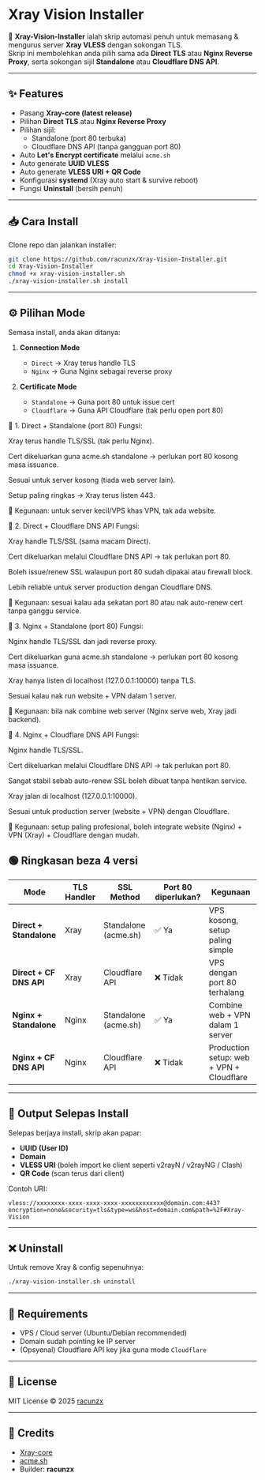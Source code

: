 # Xray Vision Installer

🚀 **Xray-Vision-Installer** ialah skrip automasi penuh untuk memasang & mengurus server **Xray VLESS** dengan sokongan TLS.  
Skrip ini membolehkan anda pilih sama ada **Direct TLS** atau **Nginx Reverse Proxy**, serta sokongan sijil **Standalone** atau **Cloudflare DNS API**.

---

## ✨ Features

- Pasang **Xray-core (latest release)**
- Pilihan **Direct TLS** atau **Nginx Reverse Proxy**
- Pilihan sijil:
  - Standalone (port 80 terbuka)
  - Cloudflare DNS API (tanpa gangguan port 80)
- Auto **Let's Encrypt certificate** melalui `acme.sh`
- Auto generate **UUID VLESS**
- Auto generate **VLESS URI + QR Code**
- Konfigurasi **systemd** (Xray auto start & survive reboot)
- Fungsi **Uninstall** (bersih penuh)

---

## 📥 Cara Install

Clone repo dan jalankan installer:

```bash
git clone https://github.com/racunzx/Xray-Vision-Installer.git
cd Xray-Vision-Installer
chmod +x xray-vision-installer.sh
./xray-vision-installer.sh install
```

---

## ⚙️ Pilihan Mode

Semasa install, anda akan ditanya:

1. **Connection Mode**
   - `Direct` → Xray terus handle TLS  
   - `Nginx` → Guna Nginx sebagai reverse proxy  

2. **Certificate Mode**
   - `Standalone` → Guna port 80 untuk issue cert  
   - `Cloudflare` → Guna API Cloudflare (tak perlu open port 80)

🔹 1. Direct + Standalone (port 80)
Fungsi:

Xray terus handle TLS/SSL (tak perlu Nginx).

Cert dikeluarkan guna acme.sh standalone → perlukan port 80 kosong masa issuance.

Sesuai untuk server kosong (tiada web server lain).

Setup paling ringkas → Xray terus listen 443.

📌 Kegunaan: untuk server kecil/VPS khas VPN, tak ada website.

🔹 2. Direct + Cloudflare DNS API
Fungsi:

Xray handle TLS/SSL (sama macam Direct).

Cert dikeluarkan melalui Cloudflare DNS API → tak perlukan port 80.

Boleh issue/renew SSL walaupun port 80 sudah dipakai atau firewall block.

Lebih reliable untuk server production dengan Cloudflare DNS.

📌 Kegunaan: sesuai kalau ada sekatan port 80 atau nak auto-renew cert tanpa ganggu service.

🔹 3. Nginx + Standalone (port 80)
Fungsi:

Nginx handle TLS/SSL dan jadi reverse proxy.

Cert dikeluarkan guna acme.sh standalone → perlukan port 80 kosong masa issuance.

Xray hanya listen di localhost (127.0.0.1:10000) tanpa TLS.

Sesuai kalau nak run website + VPN dalam 1 server.

📌 Kegunaan: bila nak combine web server (Nginx serve web, Xray jadi backend).

🔹 4. Nginx + Cloudflare DNS API
Fungsi:

Nginx handle TLS/SSL.

Cert dikeluarkan melalui Cloudflare DNS API → tak perlukan port 80.

Sangat stabil sebab auto-renew SSL boleh dibuat tanpa hentikan service.

Xray jalan di localhost (127.0.0.1:10000).

Sesuai untuk production server (website + VPN) dengan Cloudflare.

📌 Kegunaan: setup paling profesional, boleh integrate website (Nginx) + VPN (Xray) + Cloudflare dengan mudah.

## 🟢 Ringkasan beza 4 versi

| Mode                 | TLS Handler | SSL Method           | Port 80 diperlukan? | Kegunaan                               |
|-----------------------|-------------|----------------------|---------------------|----------------------------------------|
| **Direct + Standalone** | Xray        | Standalone (acme.sh) | ✅ Ya               | VPS kosong, setup paling simple         |
| **Direct + CF DNS API** | Xray        | Cloudflare API       | ❌ Tidak            | VPS dengan port 80 terhalang           |
| **Nginx + Standalone**  | Nginx       | Standalone (acme.sh) | ✅ Ya               | Combine web + VPN dalam 1 server       |
| **Nginx + CF DNS API**  | Nginx       | Cloudflare API       | ❌ Tidak            | Production setup: web + VPN + Cloudflare|


---

## 🔑 Output Selepas Install

Selepas berjaya install, skrip akan papar:

- **UUID (User ID)**
- **Domain**
- **VLESS URI** (boleh import ke client seperti v2rayN / v2rayNG / Clash)
- **QR Code** (scan terus dari client)

Contoh URI:

```
vless://xxxxxxxx-xxxx-xxxx-xxxx-xxxxxxxxxxxx@domain.com:443?encryption=none&security=tls&type=ws&host=domain.com&path=%2F#Xray-Vision
```

---

## ❌ Uninstall

Untuk remove Xray & config sepenuhnya:

```bash
./xray-vision-installer.sh uninstall
```

---

## 📝 Requirements

- VPS / Cloud server (Ubuntu/Debian recommended)
- Domain sudah pointing ke IP server
- (Opsyenal) Cloudflare API key jika guna mode `Cloudflare`

---

## 📜 License

MIT License © 2025 [racunzx](https://github.com/racunzx)

---

## 🙏 Credits

- [Xray-core](https://github.com/XTLS/Xray-core)
- [acme.sh](https://github.com/acmesh-official/acme.sh)
- Builder: **racunzx**
